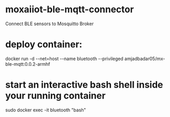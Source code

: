 # moxaiiot-ble-mqtt-connector
Connect BLE sensors to Mosquitto Broker 

# deploy container:
docker run -d --net=host --name bluetooth --privileged  amjadbadar05/mx-ble-mqtt:0.0.2-armhf

# start an interactive bash shell inside your running container
sudo docker exec -it bluetooth "bash"
